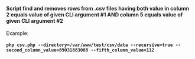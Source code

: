 **Script find and removes rows from .csv files having both value in column 2 equals value of given CLI argument #1 AND column 5 equals value of given CLI argument #2**
<br><br>Example:<br><br>
**`php csv.php --directory=/var/www/test/csv/data --recursive=true --second_column_value=89031883088 --fifth_column_value=112`**
